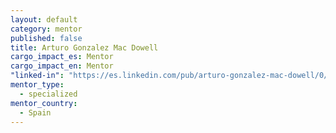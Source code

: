 ```yaml
---
layout: default
category: mentor
published: false
title: Arturo Gonzalez Mac Dowell
cargo_impact_es: Mentor
cargo_impact_en: Mentor
"linked-in": "https://es.linkedin.com/pub/arturo-gonzalez-mac-dowell/0/302/b1a"
mentor_type: 
  - specialized
mentor_country: 
  - Spain
---
```




